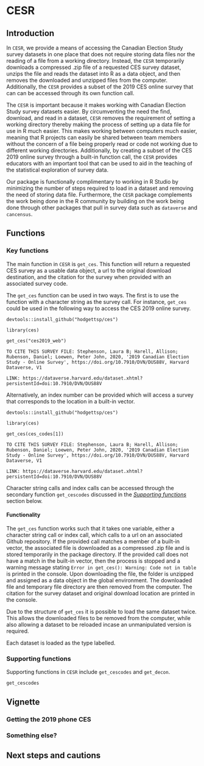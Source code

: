 # CESR

## Introduction
In `CESR`, we provide a means of accessing the Canadian Election Study survey datasets in one place that does not require storing data files nor the reading of a file from a working directory. Instead, the `CESR` temporarily downloads a compressed .zip file of a requested CES survey dataset, unzips the file and reads the dataset into R as a data object, and then removes the downloaded and unzipped files from the computer. Additionally, the `CESR` provides a subset of the 2019 CES online survey that can can be accessed through its own function call. 

The `CESR` is important because it makes working with Canadian Election Study survey datasets easier. By circumventing the need the find, download, and read in a dataset, `CESR` removes the requirement of setting a working directory thereby making the process of setting up a data file for use in R much easier. This makes working between computers much easier, meaning that R projects can easily be shared between team members without the concern of a file being properly read or code not working due to different working directories. Additionally, by creating a subset of the CES 2019 online survey through a built-in function call, the `CESR` provides educators with an important tool that can be used to aid in the teaching of the statistical exploration of survey data.

Our package is functionally complimentary to working in R Studio by minimizing the number of steps required to load in a dataset and removing the need of storing data file. Furthermore, the `CESR` package complements the work being done in the R community by building on the work being done through other packages that pull in survey data such as `dataverse` and `cancensus`.

## Functions

### Key functions
The main function in `CESR` is `get_ces`. This function will return a requested CES survey as a usable data object, a url to the original download destination, and the citation for the survey when provided with an associated survey code.

The `get_ces` function can be used in two ways. The first is to use the function with a character string as the survey call. For instance, `get_ces` could be used in the following way to access the CES 2019 online survey. 

```
devtools::install_github("hodgettsp/ces")

library(ces)

get_ces("ces2019_web")
```

```
TO CITE THIS SURVEY FILE: Stephenson, Laura B; Harell, Allison; Rubenson, Daniel; Loewen, Peter John, 2020, '2019 Canadian Election Study - Online Survey', https://doi.org/10.7910/DVN/DUS88V, Harvard Dataverse, V1

LINK: https://dataverse.harvard.edu/dataset.xhtml?persistentId=doi:10.7910/DVN/DUS88V
```

Alternatively, an index number can be provided which will access a survey that corresponds to the location in a built-in vector.

```
devtools::install_github("hodgettsp/ces")

library(ces)

get_ces(ces_codes[1])
```

```
TO CITE THIS SURVEY FILE: Stephenson, Laura B; Harell, Allison; Rubenson, Daniel; Loewen, Peter John, 2020, '2019 Canadian Election Study - Online Survey', https://doi.org/10.7910/DVN/DUS88V, Harvard Dataverse, V1

LINK: https://dataverse.harvard.edu/dataset.xhtml?persistentId=doi:10.7910/DVN/DUS88V
```

Character string calls and index calls can be accessed through the secondary function `get_cescodes` discussed in the [*Supporting functions*](#Supporting-functions) section below.

#### Functionality
The `get_ces` function works such that it takes one variable, either a character string call or index call, which calls to a url on an associated Github repository. If the provided call matches a member of a built-in vector, the associated file is downloaded as a compressed .zip file and is stored temporarily in the package directory. If the provided call does not have a match in the built-in vector, then the process is stopped and a warning message stating `Error in get_ces(): Warning: Code not in table` is printed in the console. Upon downloading the file, the folder is unzipped and assigned as a data object in the global environment. The downloaded file and temporary file directory are then removed from the computer. The citation for the survey dataset and original download location are printed in the console.

Due to the structure of `get_ces` it is possible to load the same dataset twice. This allows the downloaded files to be removed from the computer, while also allowing a dataset to be reloaded incase an unmanipulated version is required.

Each dataset is loaded as the type labelled.

### Supporting functions
Supporting functions in `CESR` include `get_cescodes` and `get_decon`.

`get_cescodes`


## Vignette

### Getting the 2019 phone CES

### Something else?


## Next steps and cautions
